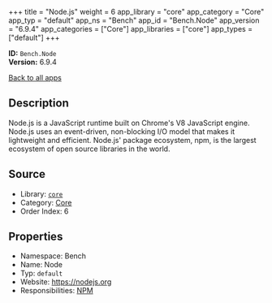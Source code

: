 ﻿+++
title = "Node.js"
weight = 6
app_library = "core"
app_category = "Core"
app_typ = "default"
app_ns = "Bench"
app_id = "Bench.Node"
app_version = "6.9.4"
app_categories = ["Core"]
app_libraries = ["core"]
app_types = ["default"]
+++

**ID:** `Bench.Node`  
**Version:** 6.9.4  
<!--more-->

[Back to all apps](/apps/)

## Description
Node.js is a JavaScript runtime built on Chrome's V8 JavaScript engine.
Node.js uses an event-driven, non-blocking I/O model that makes it lightweight and efficient.
Node.js' package ecosystem, npm, is the largest ecosystem of open source libraries in the world.

## Source

* Library: [`core`](/app_libraries/core)
* Category: [Core](/app_categories/core)
* Order Index: 6

## Properties

* Namespace: Bench
* Name: Node
* Typ: `default`
* Website: <https://nodejs.org>
* Responsibilities: [NPM](/apps/Bench.Npm)

